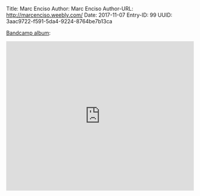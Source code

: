 Title: Marc Enciso
Author: Marc Enciso
Author-URL: http://marcenciso.weebly.com/
Date: 2017-11-07
Entry-ID: 99
UUID: 3aac9722-f591-5da4-9224-8764be7b13ca

[Bandcamp album](https://marcenciso.bandcamp.com/album/novembeat):

<iframe style="border: 0; width: 100%; height: 400px;" src="https://bandcamp.com/EmbeddedPlayer/album=211673231/size=large/bgcol=ffffff/linkcol=0687f5/artwork=small/transparent=true/" seamless><a href="http://marcenciso.bandcamp.com/album/novembeat">Novembeat by Marc Enciso</a></iframe>